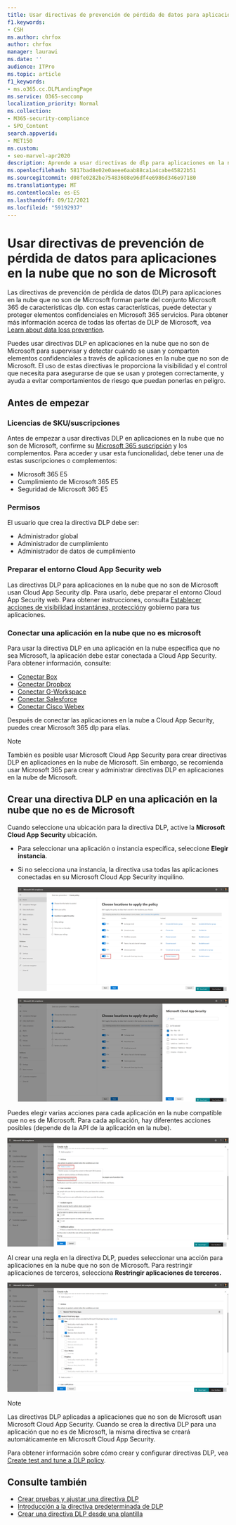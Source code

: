 ```yaml
---
title: Usar directivas de prevención de pérdida de datos para aplicaciones en la nube que no son de Microsoft
f1.keywords:
- CSH
ms.author: chrfox
author: chrfox
manager: laurawi
ms.date: ''
audience: ITPro
ms.topic: article
f1_keywords:
- ms.o365.cc.DLPLandingPage
ms.service: O365-seccomp
localization_priority: Normal
ms.collection:
- M365-security-compliance
- SPO_Content
search.appverid:
- MET150
ms.custom:
- seo-marvel-apr2020
description: Aprende a usar directivas de dlp para aplicaciones en la nube que no son de Microsoft.
ms.openlocfilehash: 5817bad8e02e0aeee6aab88ca1a4cabe45822b51
ms.sourcegitcommit: d08fe0282be75483608e96df4e6986d346e97180
ms.translationtype: MT
ms.contentlocale: es-ES
ms.lasthandoff: 09/12/2021
ms.locfileid: "59192937"
---
```

# <a name="use-data-loss-prevention-policies-for-non-microsoft-cloud-apps"></a>Usar directivas de prevención de pérdida de datos para aplicaciones en la nube que no son de Microsoft

Las directivas de prevención de pérdida de datos (DLP) para aplicaciones en la nube que no son de Microsoft forman parte del conjunto Microsoft 365 de características dlp. con estas características, puede detectar y proteger elementos confidenciales en Microsoft 365 servicios. Para obtener más información acerca de todas las ofertas de DLP de Microsoft, vea [Learn about data loss prevention](dlp-learn-about-dlp.md).

Puedes usar directivas DLP en aplicaciones en la nube que no son de Microsoft para supervisar y detectar cuándo se usan y comparten elementos confidenciales a través de aplicaciones en la nube que no son de Microsoft. El uso de estas directivas le proporciona la visibilidad y el control que necesita para asegurarse de que se usan y protegen correctamente, y ayuda a evitar comportamientos de riesgo que puedan ponerlas en peligro.

## <a name="before-you-begin"></a>Antes de empezar

### <a name="skusubscriptions-licensing"></a>Licencias de SKU/suscripciones

Antes de empezar a usar directivas DLP en aplicaciones en la nube que no son de Microsoft, confirme su [Microsoft 365 suscripción](https://www.microsoft.com/microsoft-365/compare-microsoft-365-enterprise-plans?rtc=1) y los complementos. Para acceder y usar esta funcionalidad, debe tener una de estas suscripciones o complementos:

- Microsoft 365 E5
- Cumplimiento de Microsoft 365 E5
- Seguridad de Microsoft 365 E5

### <a name="permissions"></a>Permisos
El usuario que crea la directiva DLP debe ser:
- Administrador global
- Administrador de cumplimiento
- Administrador de datos de cumplimiento

### <a name="prepare-your-cloud-app-security-environment"></a>Preparar el entorno Cloud App Security web

Las directivas DLP para aplicaciones en la nube que no son de Microsoft usan Cloud App Security dlp. Para usarlo, debe preparar el entorno Cloud App Security web. Para obtener instrucciones, consulta [Establecer acciones de visibilidad instantánea, protección](/cloud-app-security/getting-started-with-cloud-app-security#step-1-set-instant-visibility-protection-and-governance-actions-for-your-apps)y gobierno para tus aplicaciones.

### <a name="connect-a-non-microsoft-cloud-app"></a>Conectar una aplicación en la nube que no es microsoft

Para usar la directiva DLP en una aplicación en la nube específica que no sea Microsoft, la aplicación debe estar conectada a Cloud App Security. Para obtener información, consulte:

- [Conectar Box](/cloud-app-security/connect-box-to-microsoft-cloud-app-security)
- [Conectar Dropbox](/cloud-app-security/connect-dropbox-to-microsoft-cloud-app-security)
- [Conectar G-Workspace](/cloud-app-security/connect-google-apps-to-microsoft-cloud-app-security)
- [Conectar Salesforce](/cloud-app-security/connect-salesforce-to-microsoft-cloud-app-security)
- [Conectar Cisco Webex](/cloud-app-security/connect-webex-to-microsoft-cloud-app-security)

Después de conectar las aplicaciones en la nube a Cloud App Security, puedes crear Microsoft 365 dlp para ellas.

> [!NOTE]
> También es posible usar Microsoft Cloud App Security para crear directivas DLP en aplicaciones en la nube de Microsoft. Sin embargo, se recomienda usar Microsoft 365 para crear y administrar directivas DLP en aplicaciones en la nube de Microsoft.

## <a name="create-a-dlp-policy-to-a-non-microsoft-cloud-app"></a>Crear una directiva DLP en una aplicación en la nube que no es de Microsoft

Cuando seleccione una ubicación para la directiva DLP, active la **Microsoft Cloud App Security** ubicación.

- Para seleccionar una aplicación o instancia específica, seleccione **Elegir instancia**.
- Si no selecciona una instancia, la directiva usa todas las aplicaciones conectadas en su Microsoft Cloud App Security inquilino.

   ![Ubicaciones para aplicar la directiva.](../media/1-dlp-non-microsoft-cloud-app-choose-instance.png)

   ![Box-US y Box-General.](../media/2-dlp-non-microsoft-cloud-app-box.png)

Puedes elegir varias acciones para cada aplicación en la nube compatible que no es de Microsoft. Para cada aplicación, hay diferentes acciones posibles (depende de la API de la aplicación en la nube).

![Crear regla.](../media/3-dlp-non-microsoft-cloud-app-create-rule.png)

Al crear una regla en la directiva DLP, puedes seleccionar una acción para aplicaciones en la nube que no son de Microsoft. Para restringir aplicaciones de terceros, selecciona **Restringir aplicaciones de terceros.**

![Restringir aplicaciones de terceros.](../media/4-dlp-non-microsoft-cloud-app-restrict-third-party-apps.png)

> [!NOTE]
> Las directivas DLP aplicadas a aplicaciones que no son de Microsoft usan Microsoft Cloud App Security. Cuando se crea la directiva DLP para una aplicación que no es de Microsoft, la misma directiva se creará automáticamente en Microsoft Cloud App Security.

Para obtener información sobre cómo crear y configurar directivas DLP, vea [Create test and tune a DLP policy](./create-test-tune-dlp-policy.md).

## <a name="see-also"></a>Consulte también

- [Crear pruebas y ajustar una directiva DLP](./create-test-tune-dlp-policy.md)
- [Introducción a la directiva predeterminada de DLP](./get-started-with-the-default-dlp-policy.md)
- [Crear una directiva DLP desde una plantilla](./create-a-dlp-policy-from-a-template.md)
